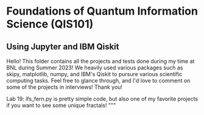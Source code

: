 # Foundations of Quantum Information Science (QIS101)

## Using Jupyter and IBM Qiskit

Hello! This folder contains all the projects and tests done during my time at BNL during Summer 2023! We heavily used various packages such as skipy, matplotlib, numpy, and IBM's Qiskit to pursure various scientific computing tasks. Feel free to glance through, and I'd love to comment on some of the projects in interviews! Thank you!

Lab 19: ifs_fern.py is pretty simple code, but also one of my favorite projects if you want to see some unique fractals!
"""
